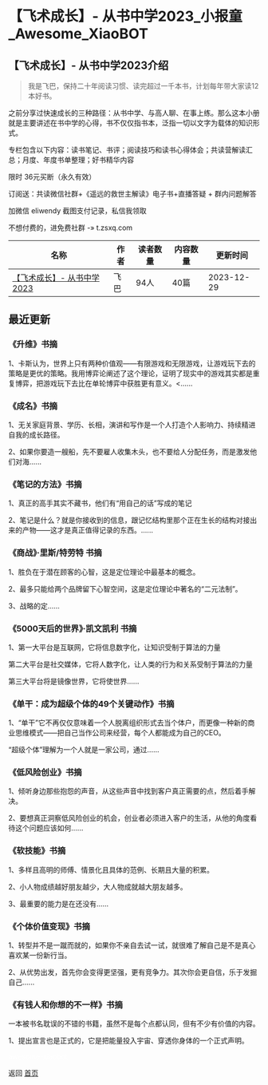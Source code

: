 # 【飞术成长】- 从书中学2023_小报童_Awesome_XiaoBOT

## 【飞术成长】- 从书中学2023介绍
> 我是飞巴，保持二十年阅读习惯、读完超过一千本书，计划每年带大家读12本好书。    
    
之前分享过快速成长的三种路径：从书中学、与高人聊、在事上练。那么这本小册就是主要讲述在书中学的心得，书不仅仅指书本，泛指一切以文字为载体的知识形式。    
    
专栏包含以下内容：读书笔记、书评；阅读技巧和读书心得体会；共读营解读汇总；月度、年度书单整理；好书精华内容    
    
限时 36元买断（永久有效）    
    
订阅送：共读微信社群+《遥远的救世主解读》电子书+直播答疑 + 群内问题解答    
    
加微信 eliwendy 截图支付记录，私信我领取    
    
不想付费的，进免费社群 -» t.zsxq.com  
  


|名称|作者|读者数量|内容数量|更新时间|
|---|---|---|---|---|
|[【飞术成长】- 从书中学2023](https://xiaobot.net/p/FBDS2023?refer=0b133df9-27dc-423b-8101-639049001c13)|飞巴|94人|40篇|2023-12-29|

## 最近更新
### 《升维》书摘

1、卡斯认为，世界上只有两种价值观——有限游戏和无限游戏，让游戏玩下去的策略是更优的策略。我用博弈论阐述了这个理论，证明了现实中的游戏其实都是重复博弈，把游戏玩下去比在单轮博弈中获胜更有意义。<......

### 《成名》书摘

1、无关家庭背景、学历、长相，演讲和写作是一个人打造个人影响力、持续精进自我的成长路径。

2、如果你要造一艘船，先不要雇人收集木头，也不要给人分配任务，而是激发他们对海......

### 《笔记的方法》书摘

1、真正的高手其实不藏书，他们有“用自己的话”写成的笔记

2、笔记是什么？就是你接收到的信息，跟记忆结构里那个正在生长的结构对接出来的产物——这才是真正值得记录的东西。......

### 《商战》·里斯/特劳特 书摘

1、胜负在于潜在顾客的心智，这是定位理论中最基本的概念。

2、最多只能给两个品牌留下心智空间，这是定位理论中著名的“二元法制”。

3、战略的定......

### 《5000天后的世界》·凯文凯利 书摘

1、第一大平台是互联网，它将信息数字化，让知识受制于算法的力量

第二大平台是社交媒体，它将人数字化，让人类的行为和关系受制于算法的力量

第三大平台将是镜像世界，它将使世界......

### 《单干：成为超级个体的49个关键动作》书摘

1、“单干”它不再仅仅意味着一个人脱离组织形式去当个体户，而更像一种新的商业思维模式——把自己当作公司来经营，每个人都能成为自己的CEO。

“超级个体”理解为一个人就是一家公司，通过......

### 《低风险创业》书摘

1、倾听身边那些抱怨的声音，从这些声音中找到客户真正需要的点，然后着手解决。

2、要想真正洞察低风险创业的机会，创业者必须进入客户的生活，从他的角度看待这个问题应该如何......

### 《软技能》书摘

1、多样且高明的师傅、情景化且具体的范例、长期且大量的积累。

2、小人物成绩越好朋友越少，大人物成就越大朋友越多。

3、最重要的能力是在还没有......

### 《个体价值变现》书摘

1、转型并不是一蹴而就的，如果你不亲自去试一试，就很难了解自己是不是真心喜欢某一份新行当。

2、从优势出发，首先你会变得更坚强，更有竞争力。其次你会更自信，乐于发掘自己......

### 《有钱人和你想的不一样》书摘

一本被书名耽误的不错的书籍，虽然不是每个点都认同，但有不少有价值的内容。

1、提出宣言也是正式的，它是把能量投入宇宙、穿透你身体的一个正式声明。




<a href="https://github.com/Reno9527/awesome-xiaobot" style="color: white; text-decoration: none;">awesome-xiaobot</a>

返回 [首页](../README.md)
